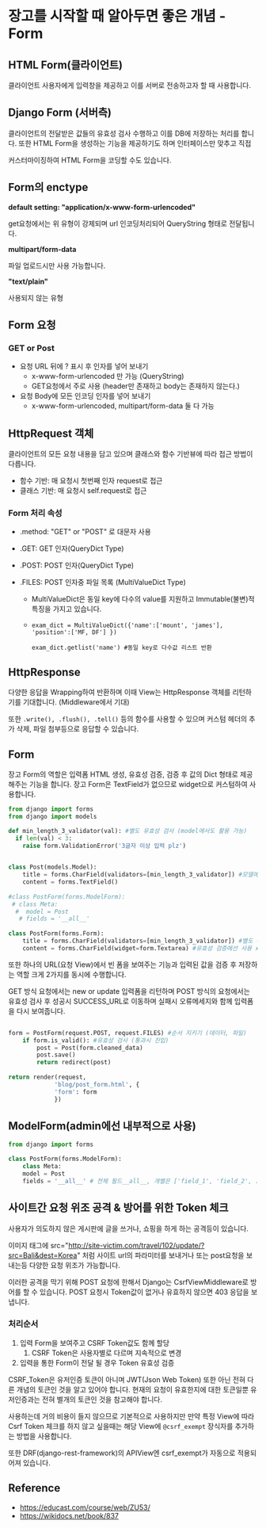 # 장고를 시작할 때 알아두면 좋은 개념 - Form



## HTML Form(클라이언트)

클라이언트 사용자에게 입력창을 제공하고 이를 서버로 전송하고자 할 때 사용합니다.



## Django Form (서버측)

클라이언트의 전달받은 값들의 유효성 검사 수행하고 이를 DB에 저장하는 처리를 합니다. 또한 HTML Form을 생성하는 기능을 제공하기도 하며 인터페이스만 맞추고 직접

커스터마이징하여 HTML Form을 코딩할 수도 있습니다.



## Form의 enctype

**default setting: "application/x-www-form-urlencoded"**

get요청에서는 위 유형이 강제되며 url 인코딩처리되어 QueryString 형태로 전달됩니다.

**multipart/form-data**

파일 업로드시만 사용 가능합니다.

**"text/plain"**

사용되지 않는 유형



## Form 요청

### GET or Post 

- 요청 URL 뒤에 ? 표시 후 인자를 넣어 보내기
  - x-www-form-urlencoded 만 가능 (QueryString)
  - GET요청에서 주로 사용 (header만 존재하고 body는 존재하지 않는다.)
- 요청 Body에 모든 인코딩 인자를 넣어 보내기 
  - x-www-form-urlencoded, multipart/form-data 둘 다 가능

## 

## HttpRequest 객체

클라이언트의 모든 요청 내용을 담고 있으며 클래스와 함수 기반뷰에 따라 접근 방법이 다릅니다.

- 함수 기반: 매 요청시 첫번째 인자 request로 접근 
- 클래스 기반: 매 요청시 self.request로 접근

### Form 처리 속성

- .method:  "GET" or "POST" 로 대문자 사용

- .GET: GET 인자(QueryDict Type)

- .POST: POST 인자(QueryDict Type)

- .FILES: POST 인자중 파일 목록 (MultiValueDict Type)

  - MultiValueDict은 동일 key에 다수의 value를 지원하고 Immutable(불변)적 특징을 가지고 있습니다.

  - ```
    exam_dict = MultiValueDict({'name':['mount', 'james'], 'position':['MF, DF'] })
    
    exam_dict.getlist('name') #동일 key로 다수값 리스트 반환
    ```



## HttpResponse

다양한 응답을 Wrapping하여 반환하며 이때 View는 HttpResponse 객체를 리턴하기를 기대합니다. (Middleware에서 기대)

또한 `.write(), .flush(), .tell()` 등의 함수를 사용할 수 있으며 커스텀 헤더의 추가 삭제, 파일 첨부등으로 응답할 수 있습니다.



## Form

장고 Form의 역할은 입력폼 HTML 생성, 유효성 검증, 검증 후 값의 Dict 형태로 제공해주는 기능을 합니다. 장고 Form은 TextField가 없으므로 widget으로 커스텀하여 사용합니다.

```python
from django import forms
from django import models

def min_length_3_validator(val): #별도 유효성 검사 (model에서도 활용 가능)
  if len(val) < 3:
    raise form.ValidationError('3글자 이상 입력 plz')

    
class Post(models.Model):
	title = forms.CharField(validators=[min_length_3_validator]) #모델에서도 유효성 검사를 설정하면 ModelForm을 이용할때 따로 아래(PostForm)와 같이 설정하지 않아도 사용 가능
	content = forms.TextField()
  
#class PostForm(forms.ModelForm):
 # class Meta:
  #  model = Post
   # fields = '__all__'
    
class PostForm(forms.Form):
	title = forms.CharField(validators=[min_length_3_validator]) #별도 유효성 검사 
	content = forms.CharField(widget=form.Textarea) #유효성 검증에선 사용 x
```

또한 하나의 URL(요청 View)에서 빈 폼을 보여주는 기능과 입력된 값을 검증 후 저장하는 역할 크게 2가지를 동시에 수행합니다.

GET 방식 요청에서는 new or update 입력폼을 리턴하며 POST 방식의 요청에서는 유효성 검사 후 성공시 SUCCESS_URL로 이동하며 실패시 오류메세지와 함께 입력폼을 다시 보여줍니다.

```python

form = PostForm(request.POST, request.FILES) #순서 지키기 (데이터, 파일)
	if form.is_valid(): #유효성 검사 (통과시 진입)
		post = Post(form.cleaned_data)
		post.save()
		return redirect(post)
		
return render(request, 
			 'blog/post_form.html', {
			 'form': form
			 })
```



## ModelForm(admin에선 내부적으로 사용)

```python
from django import forms

class PostForm(forms.ModelForm):
	class Meta:
	model = Post
	fields = '__all__' # 전체 필드__all__, 개별은 ['field_1', 'field_2', ...]
```



## 사이트간 요청 위조 공격 & 방어를 위한 Token 체크

사용자가 의도하지 않은 게시판에 글을 쓰거나, 쇼핑을 하게 하는 공격등이 있습니다.

이미지 태그에 src="http://site-victim.com/travel/102/update/?src=Bali&dest=Korea" 처럼 사이트 url의 파라미터를 보내거나 또는 post요청을 보내는등 다양한 요청 위조가 가능합니다.

이러한 공격을 막기 위해 POST 요청에 한해서 Django는 CsrfViewMiddleware로 방어를 할 수 있습니다. POST 요청시 Token값이 없거나 유효하지 않으면 403 응답을 보냅니다.

### 처리순서

1. 입력 Form을 보여주고 CSRF Token값도 함께 할당
   1. CSRF Token은 사용자별로 다르며 지속적으로 변경
2. 입력을 통한 Form이 전달 될 경우 Token 유효성 검증

CSRF_Token은 유저인증 토큰이 아니며 JWT(Json Web Token) 또한 아닌 전혀 다른 개념의 토큰인 것을 알고 있어야 합니다.  현재의 요청이 유효한지에 대한 토큰일뿐 유저인증과는 전혀 별개의 토큰인 것을 참고해야 합니다.

사용하는데 거의 비용이 들지 않으므로 기본적으로 사용하지만 만약 특정 View에 따라 Csrf Token 체크를 하지 않고 싶을때는 해당 View에 `@csrf_exempt` 장식자를 추가하는 방법을 사용합니다. 

또한 DRF(django-rest-framework)의 APIView엔 csrf_exempt가 자동으로 적용되어져 있습니다.





## Reference

- https://educast.com/course/web/ZU53/
- https://wikidocs.net/book/837